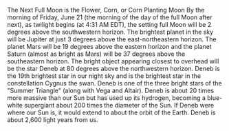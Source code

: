 The Next Full Moon is the Flower, Corn, or Corn Planting Moon 
 By the morning of Friday, June 21 (the morning of the day of the full Moon after next), as twilight begins (at 4:31 AM EDT), the setting full Moon will be 2 degrees above the southwestern horizon. The brightest planet in the sky will be Jupiter at just 3 degrees above the east-northeastern horizon. The planet Mars will be 19 degrees above the eastern horizon and the planet Saturn (almost as bright as Mars) will be 37 degrees above the southeastern horizon. The bright object appearing closest to overhead will be the star Deneb at 80 degrees above the northwestern horizon. Deneb is the 19th brightest star in our night sky and is the brightest star in the constellation Cygnus the swan. Deneb is one of the three bright stars of the "Summer Triangle" (along with Vega and Altair). Deneb is about 20 times more massive than our Sun but has used up its hydrogen, becoming a blue-white supergiant about 200 times the diameter of the Sun. If Deneb were where our Sun is, it would extend to about the orbit of the Earth. Deneb is about 2,600 light years from us.